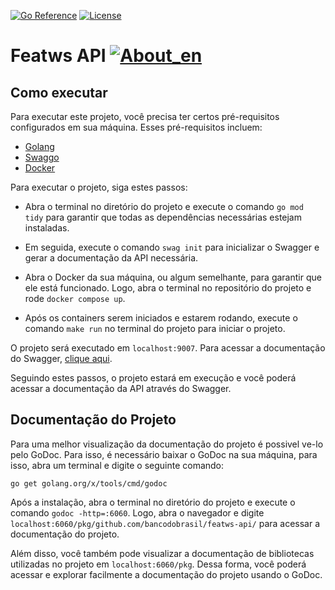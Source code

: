 
[![Go Reference](https://pkg.go.dev/badge/github.com/abu-lang/goabu.svg)](https://pkg.go.dev/github.com/bancodobrasil/featws-api)
[![License](https://img.shields.io/badge/License-Apache%202.0-blue.svg)](https://github.com/bancodobrasil/featws-api/blob/develop/LICENSE)

# Featws API [![About_en](https://github.com/yammadev/flag-icons/blob/master/png/BR.png?raw=true)](https://github.com/bancodobrasil/featws-api/blob/develop/README.md)


## Como executar

Para executar este projeto, você precisa ter certos pré-requisitos configurados em sua máquina. Esses pré-requisitos incluem:

- [Golang](https://go.dev/doc/install)
- [Swaggo](https://github.com/swaggo/swag/blob/master/README_pt.md#come%C3%A7ando)
- [Docker](https://www.docker.com/)


Para executar o projeto, siga estes passos:

- Abra o terminal no diretório do projeto e execute o comando `go mod tidy` para garantir que todas as dependências necessárias estejam instaladas.

- Em seguida, execute o comando `swag init` para inicializar o Swagger e gerar a documentação da API necessária.

- Abra o Docker da sua máquina, ou algum semelhante, para garantir que ele está funcionado. Logo, abra o terminal no repositório do projeto e rode `docker compose up`.

- Após os containers serem iniciados e estarem rodando, execute o comando `make run` no terminal do projeto para iniciar o projeto.

O projeto será executado em `localhost:9007`. Para acessar a documentação do Swagger, [clique aqui](http://localhost:9007/swagger/index.html#/).

Seguindo estes passos, o projeto estará em execução e você poderá acessar a documentação da API através do Swagger.


## Documentação do Projeto

Para uma melhor visualização da documentação do projeto é possivel ve-lo pelo GoDoc. Para isso, é necessário baixar o GoDoc na sua máquina, para isso, abra um terminal e digite o seguinte comando:

````
go get golang.org/x/tools/cmd/godoc
````

Após a instalação, abra o terminal no diretório do projeto e execute o comando `godoc -http=:6060`. Logo, abra o navegador e digite `localhost:6060/pkg/github.com/bancodobrasil/featws-api/` para acessar a documentação do projeto.

Além disso, você também pode visualizar a documentação de bibliotecas utilizadas no projeto em `localhost:6060/pkg`. Dessa forma, você poderá acessar e explorar facilmente a documentação do projeto usando o GoDoc.

